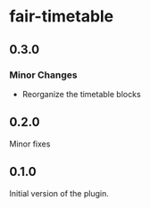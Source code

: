 # fair-timetable

## 0.3.0

### Minor Changes

- Reorganize the timetable blocks

## 0.2.0

Minor fixes

## 0.1.0

Initial version of the plugin.
